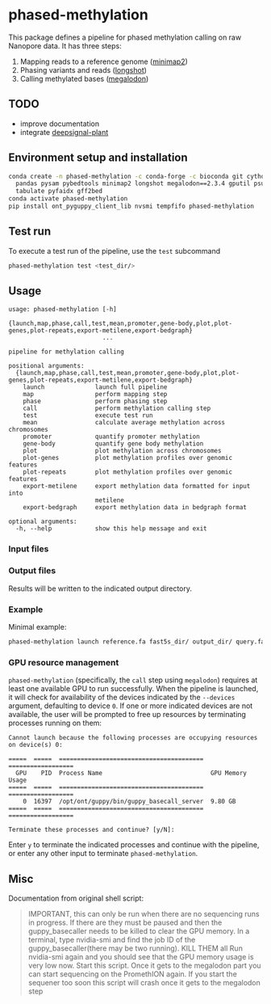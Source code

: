 # phased-methylation

This package defines a pipeline for phased methylation calling on raw Nanopore
data. It has three steps:

1. Mapping reads to a reference genome ([minimap2](https://github.com/lh3/minimap2))
2. Phasing variants and reads ([longshot](https://github.com/pjedge/longshot))
3. Calling methylated bases ([megalodon](https://nanoporetech.github.io/megalodon/index.html))

## TODO

- improve documentation
- integrate [deepsignal-plant](https://github.com/PengNi/deepsignal-plant)

## Environment setup and installation
```sh
conda create -n phased-methylation -c conda-forge -c bioconda git cython pytest \
  pandas pysam pybedtools minimap2 longshot megalodon==2.3.4 gputil psutil \
  tabulate pyfaidx gff2bed
conda activate phased-methylation
pip install ont_pyguppy_client_lib nvsmi tempfifo phased-methylation
```

## Test run

To execute a test run of the pipeline, use the `test` subcommand

```sh
phased-methylation test <test_dir/>
```

## Usage
```
usage: phased-methylation [-h]
                          {launch,map,phase,call,test,mean,promoter,gene-body,plot,plot-genes,plot-repeats,export-metilene,export-bedgraph}
                          ...

pipeline for methylation calling

positional arguments:
  {launch,map,phase,call,test,mean,promoter,gene-body,plot,plot-genes,plot-repeats,export-metilene,export-bedgraph}
    launch              launch full pipeline
    map                 perform mapping step
    phase               perform phasing step
    call                perform methylation calling step
    test                execute test run
    mean                calculate average methylation across chromosomes
    promoter            quantify promoter methylation
    gene-body           quantify gene body methylation
    plot                plot methylation across chromosomes
    plot-genes          plot methylation profiles over genomic features
    plot-repeats        plot methylation profiles over genomic features
    export-metilene     export methylation data formatted for input into
                        metilene
    export-bedgraph     export methylation data in bedgraph format

optional arguments:
  -h, --help            show this help message and exit

```

### Input files

### Output files
Results will be written to the indicated output directory.

### Example
Minimal example:
```sh
phased-methylation launch reference.fa fast5s_dir/ output_dir/ query.fastq
```

### GPU resource management
`phased-methylation` (specifically, the `call` step using `megalodon`) requires at least one available GPU to run successfully. When the pipeline is launched, it will check for availability of the devices indicated by the `--devices` argument, defaulting to device `0`. If one or more indicated devices are not available, the user will be prompted to free up resources by terminating processes running on them:

```
Cannot launch because the following processes are occupying resources on device(s) 0:

=====  =====  ========================================  ==================
  GPU    PID  Process Name                              GPU Memory Usage
=====  =====  ========================================  ==================
    0  16397  /opt/ont/guppy/bin/guppy_basecall_server  9.80 GB
=====  =====  ========================================  ==================

Terminate these processes and continue? [y/N]:
```

Enter `y` to terminate the indicated processes and continue with the pipeline,
or enter any other input to terminate `phased-methylation`.

## Misc

Documentation from original shell script:

> IMPORTANT, this can only be run when there are no sequencing runs in progress. If
> there are they must be paused and then the guppy_basecaller needs to be killed to
> clear the GPU memory. In a terminal, type nvidia-smi and find the job ID of the
> guppy_basecaller(there may be two running).  KILL THEM all Run nvidia-smi again and
> you should see that the GPU memory usage is very low now. Start this script.  Once
> it gets to the megalodon part you can start sequencing on the PromethION again. If
> you start the sequener too soon this script will crash once it gets to the megalodon
> step
